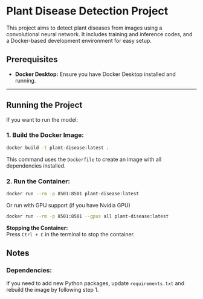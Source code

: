 # Plant Disease Detection Project

This project aims to detect plant diseases from images using a convolutional neural network. It includes training and inference codes, and a Docker-based development environment for easy setup.

## Prerequisites

- **Docker Desktop:** Ensure you have Docker Desktop installed and running.

---

## Running the Project

If you want to run the model:

### 1. **Build the Docker Image:**

```bash
docker build -t plant-disease:latest .
```

This command uses the `Dockerfile` to create an image with all dependencies installed.

### 2. **Run the Container:**

```bash
docker run --rm -p 8501:8501 plant-disease:latest
```

Or run with GPU support (if you have Nvidia GPU)

```bash
docker run --rm -p 8501:8501 --gpus all plant-disease:latest
```

**Stopping the Container:**  
Press `Ctrl + C` in the terminal to stop the container.

## Notes

### Dependencies:

If you need to add new Python packages, update `requirements.txt` and rebuild the image by following step 1.

